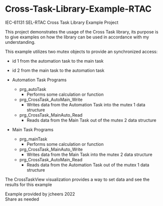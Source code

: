 # Cross-Task-Library-Example-RTAC
IEC-61131 SEL-RTAC Cross Task Library Example Project  

This project demonstrates the usage of the Cross Task library, its purpose is to give examples on how the library can be used in accordance with my understanding.  

This example utilizes two mutex objects to provide an synchronized access:  
- id 1 from the automation task to the main task 
- id 2 from the main task to the automation task 
  
- Automation Task Programs  
  - prg_autoTask  
    - Performs some calculation or function  
  - prg_CrossTask_AutoMain_Write  
    - Writes data from the Automation Task into the mutex 1 data structure  
  - prg_CrossTask_MainAuto_Read  
    - Reads data from the Main Task out of the mutex 2 data structure  

- Main Task Programs  
  - prg_mainTask  
    - Performs some calculation or function  
  - prg_CrossTask_MainAuto_Write  
    - Writes data from the Main Task into the mutex 2 data structure  
  - prg_CrossTask_AutoMain_Read  
    - Reads data from the Automation Task out of the mutex 1 data structure  

The CrossTaskView visualization provides a way to set data and see the results for this example  

Example provided by jcheers 2022  
Share as needed  

